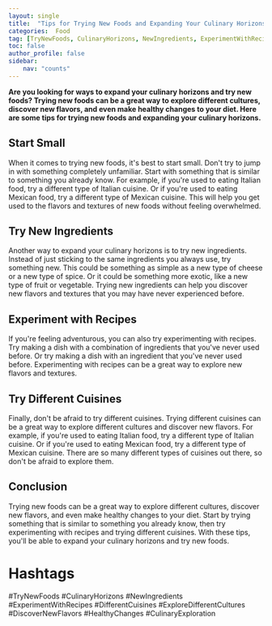```yaml
---
layout: single
title:  "Tips for Trying New Foods and Expanding Your Culinary Horizons"
categories:  Food
tag: [TryNewFoods, CulinaryHorizons, NewIngredients, ExperimentWithRecipes, DifferentCuisines, ExploreDifferentCultures, DiscoverNewFlavors, HealthyChanges, CulinaryExploration, ]
toc: false
author_profile: false
sidebar:
    nav: "counts"
---
```

    
**Are you looking for ways to expand your culinary horizons and try new foods? Trying new foods can be a great way to explore different cultures, discover new flavors, and even make healthy changes to your diet. Here are some tips for trying new foods and expanding your culinary horizons.**

## Start Small

When it comes to trying new foods, it's best to start small. Don't try to jump in with something completely unfamiliar. Start with something that is similar to something you already know. For example, if you're used to eating Italian food, try a different type of Italian cuisine. Or if you're used to eating Mexican food, try a different type of Mexican cuisine. This will help you get used to the flavors and textures of new foods without feeling overwhelmed.

## Try New Ingredients

Another way to expand your culinary horizons is to try new ingredients. Instead of just sticking to the same ingredients you always use, try something new. This could be something as simple as a new type of cheese or a new type of spice. Or it could be something more exotic, like a new type of fruit or vegetable. Trying new ingredients can help you discover new flavors and textures that you may have never experienced before.

## Experiment with Recipes

If you're feeling adventurous, you can also try experimenting with recipes. Try making a dish with a combination of ingredients that you've never used before. Or try making a dish with an ingredient that you've never used before. Experimenting with recipes can be a great way to explore new flavors and textures.

## Try Different Cuisines

Finally, don't be afraid to try different cuisines. Trying different cuisines can be a great way to explore different cultures and discover new flavors. For example, if you're used to eating Italian food, try a different type of Italian cuisine. Or if you're used to eating Mexican food, try a different type of Mexican cuisine. There are so many different types of cuisines out there, so don't be afraid to explore them.

## Conclusion

Trying new foods can be a great way to explore different cultures, discover new flavors, and even make healthy changes to your diet. Start by trying something that is similar to something you already know, then try experimenting with recipes and trying different cuisines. With these tips, you'll be able to expand your culinary horizons and try new foods.

# Hashtags

#TryNewFoods #CulinaryHorizons #NewIngredients #ExperimentWithRecipes #DifferentCuisines #ExploreDifferentCultures #DiscoverNewFlavors #HealthyChanges #CulinaryExploration
